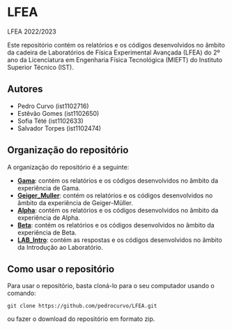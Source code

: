 # LFEA
LFEA 2022/2023

Este repositório contém os relatórios e os códigos desenvolvidos no âmbito da cadeira de Laboratórios de Física Experimental Avançada (LFEA) do 2º ano da Licenciatura em Engenharia Física Tecnológica (MIEFT) do Instituto Superior Técnico (IST).

## Autores
- Pedro Curvo (ist1102716)
- Estêvão Gomes (ist1102650)
- Sofia Tété (ist1102633)
- Salvador Torpes (ist1102474)


## Organização do repositório
A organização do repositório é a seguinte:
- [**Gama**](Gama): contém os relatórios e os códigos desenvolvidos no âmbito da experiência de Gama.
- [**Geiger_Muller**](Geiger_Muller): contém os relatórios e os códigos desenvolvidos no âmbito da experiência de Geiger-Müller.
- [**Alpha**](Alpha): contém os relatórios e os códigos desenvolvidos no âmbito da experiência de Alpha.
- [**Beta**](Beta): contém os relatórios e os códigos desenvolvidos no âmbito da experiência de Beta.
- [**LAB_Intro**](LAB_Intro): contém as respostas e os códigos desenvolvidos no âmbito da Introdução ao Laboratório.

## Como usar o repositório
Para usar o repositório, basta cloná-lo para o seu computador usando o comando:
```
git clone https://github.com/pedrocurvo/LFEA.git
```
ou fazer o download do repositório em formato zip.

